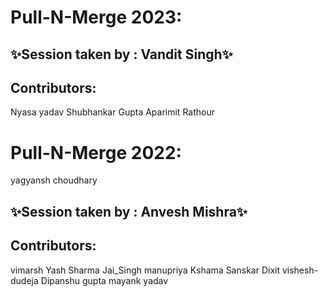 # Pull-N-Merge 2023:

## ✨Session taken by : Vandit Singh✨

## Contributors:
Nyasa yadav
Shubhankar Gupta
Aparimit Rathour

# Pull-N-Merge 2022:
yagyansh choudhary

## ✨Session taken by : Anvesh Mishra✨

## Contributors:
vimarsh
Yash Sharma
Jai_Singh
manupriya
Kshama
Sanskar Dixit
vishesh-dudeja
Dipanshu gupta
mayank yadav
